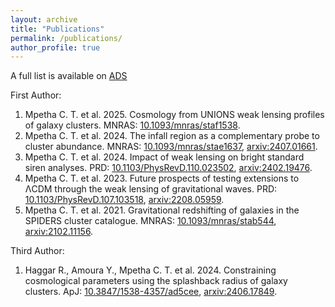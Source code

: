 ```yaml
---
layout: archive
title: "Publications"
permalink: /publications/
author_profile: true
---
```


A full list is available on [ADS](https://ui.adsabs.harvard.edu/search/fq=%7B!type%3Daqp%20v%3D%24fq_database%7D&fq_database=(database%3Aastronomy%20OR%20database%3Aphysics)&q=%20author%3A%22Mpetha%2C%20C%22&sort=date%20desc%2C%20bibcode%20desc&p_=0)


First Author:

  1. Mpetha C. T. et al. 2025. Cosmology from UNIONS weak lensing profiles of galaxy clusters. MNRAS: [10.1093/mnras/staf1538](https://doi.org/10.1093/mnras/staf1538).
  2. Mpetha C. T. et al. 2024. The infall region as a complementary probe to cluster abundance. MNRAS: [10.1093/mnras/stae1637](https://doi.org/10.1093/mnras/stae1637), [arxiv:2407.01661](https://arxiv.org/abs/2407.01661).
  3. Mpetha C. T. et al. 2024. Impact of weak lensing on bright standard siren analyses. PRD: [10.1103/PhysRevD.110.023502](https://doi.org/10.1103/PhysRevD.110.023502), [arxiv:2402.19476](https://arxiv.org/abs/2402.19476).
  4. Mpetha C. T. et al. 2023. Future prospects of testing extensions to ΛCDM through the weak lensing of gravitational waves. PRD: [10.1103/PhysRevD.107.103518](https://doi.org/10.1103/PhysRevD.107.103518), [arxiv:2208.05959](https://arxiv.org/abs/2208.05959).
  5. Mpetha C. T. et al. 2021. Gravitational redshifting of galaxies in the SPIDERS cluster catalogue. MNRAS: [10.1093/mnras/stab544](https://doi.org/10.1093/mnras/stab544), [arxiv:2102.11156](https://arxiv.org/abs/2102.11156).


Third Author:

  1. Haggar R., Amoura Y., Mpetha C. T. et al. 2024. Constraining cosmological parameters using the splashback radius of galaxy clusters. ApJ: [10.3847/1538-4357/ad5cee](https://doi.org/10.3847/1538-4357/ad5cee), [arxiv:2406.17849](https://arxiv.org/abs/2406.17849).

  
